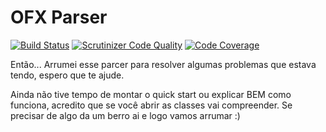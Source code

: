# OFX Parser
[![Build Status](https://travis-ci.org/adelarcubs/ofxparser.svg?branch=master)](https://travis-ci.org/adelarcubs/ofxparser)
[![Scrutinizer Code Quality](https://scrutinizer-ci.com/g/adelarcubs/ofxparser/badges/quality-score.png?b=master)](https://scrutinizer-ci.com/g/adelarcubs/ofxparser/?branch=master)
[![Code Coverage](https://scrutinizer-ci.com/g/adelarcubs/ofxparser/badges/coverage.png?b=master)](https://scrutinizer-ci.com/g/adelarcubs/ofxparser/?branch=master)

Então...
Arrumei esse parcer para resolver algumas problemas que estava tendo, espero que te ajude.

Ainda não tive tempo de montar o quick start ou explicar BEM como funciona, acredito que se você abrir as classes vai compreender.
Se precisar de algo da um berro ai e logo vamos arrumar :)